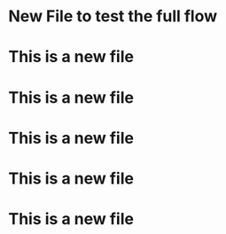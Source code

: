# New File to test the full flow

# This is a new file
# This is a new file
# This is a new file

# This is a new file
# This is a new file
